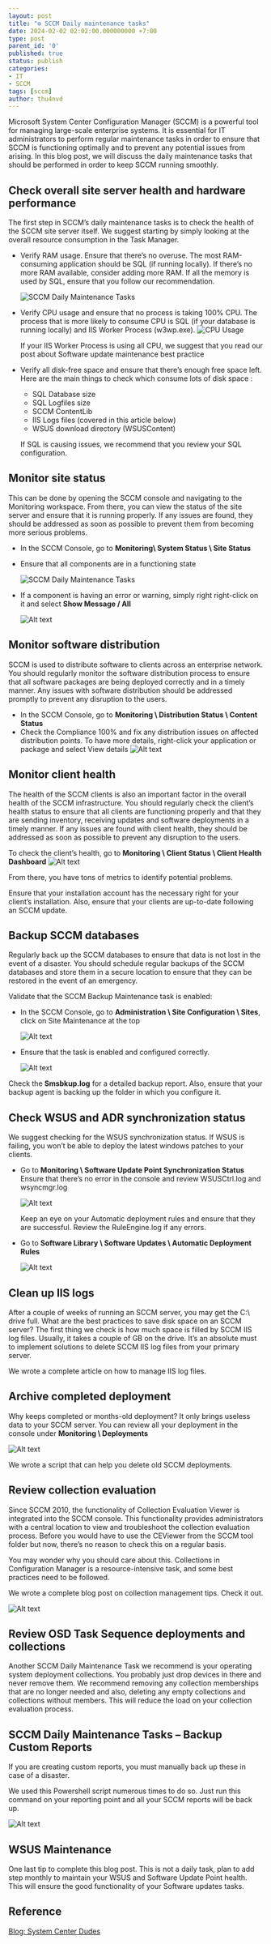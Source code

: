 ```yaml
---
layout: post
title: "⚙ SCCM Daily maintenance tasks"
date: 2024-02-02 02:02:00.000000000 +7:00
type: post
parent_id: '0'
published: true
status: publish
categories:
- IT
- SCCM
tags: [sccm]
author: thu4nvd
---
```


Microsoft System Center Configuration Manager (SCCM) is a powerful tool for managing large-scale enterprise systems. It is essential for IT administrators to perform regular maintenance tasks in order to ensure that SCCM is functioning optimally and to prevent any potential issues from arising. In this blog post, we will discuss the daily maintenance tasks that should be performed in order to keep SCCM running smoothly.

## Check overall site server health and hardware performance

The first step in SCCM’s daily maintenance tasks is to check the health of the SCCM site server itself. We suggest starting by simply looking at the overall resource consumption in the Task Manager.

* Verify RAM usage. Ensure that there’s no overuse. The most RAM-consuming application should be SQL (if running locally). If there’s no more RAM available, consider adding more RAM. If all the memory is used by SQL, ensure that you follow our recommendation.

  ![SCCM Daily Maintenance Tasks](../assets/2024/02/image-1.png)

* Verify CPU usage and ensure that no process is taking 100% CPU. The process that is more likely to consume CPU is SQL (if your database is running locally) and IIS Worker Process (w3wp.exe).
  ![CPU Usage](../assets/2024/02/image-2.png)

  If your IIS Worker Process is using all CPU, we suggest that you read our post about Software update maintenance best practice

* Verify all disk-free space and ensure that there’s enough free space left. Here are the main things to check which consume lots of disk space :  
  - SQL Database size
  - SQL Logfiles size
  - SCCM ContentLib
  - IIS Logs files (covered in this article below)
  - WSUS download directory (WSUSContent)  
  
  If SQL is causing issues, we recommend that you review your SQL configuration.

## Monitor site status

This can be done by opening the SCCM console and navigating to the Monitoring workspace. From there, you can view the status of the site server and ensure that it is running properly. If any issues are found, they should be addressed as soon as possible to prevent them from becoming more serious problems.

- In the SCCM Console, go to **Monitoring\ System Status \ Site Status**
- Ensure that all components are in a functioning state

  ![SCCM Daily Maintenance Tasks](../assets/2024/02/image-3.png)

- If a component is having an error or warning, simply right right-click on it and select **Show Message / All**
  
  ![Alt text](../assets/2024/02/image-4.png)

## Monitor software distribution

SCCM is used to distribute software to clients across an enterprise network. You should regularly monitor the software distribution process to ensure that all software packages are being deployed correctly and in a timely manner. Any issues with software distribution should be addressed promptly to prevent any disruption to the users.

- In the SCCM Console, go to **Monitoring \ Distribution Status \ Content Status**
- Check the Compliance 100% and fix any distribution issues on affected distribution points. To have more details, right-click your application or package and select View details
  ![Alt text](../assets/2024/02/image-5.png)

## Monitor client health

The health of the SCCM clients is also an important factor in the overall health of the SCCM infrastructure. You should regularly check the client’s health status to ensure that all clients are functioning properly and that they are sending inventory, receiving updates and software deployments in a timely manner. If any issues are found with client health, they should be addressed as soon as possible to prevent any disruption to the users.

To check the client’s health, go to **Monitoring \ Client Status \ Client Health Dashboard**
  ![Alt text](../assets/2024/02/image-6.png)

From there, you have tons of metrics to identify potential problems.

Ensure that your installation account has the necessary right for your client’s installation. Also, ensure that your clients are up-to-date following an SCCM update.

## Backup SCCM databases

Regularly back up the SCCM databases to ensure that data is not lost in the event of a disaster. You should schedule regular backups of the SCCM databases and store them in a secure location to ensure that they can be restored in the event of an emergency.

Validate that the SCCM Backup Maintenance task is enabled:

- In the SCCM Console, go to **Administration \ Site Configuration \ Sites**, click on Site Maintenance at the top

  ![Alt text](../assets/2024/02/image-7.png)

- Ensure that the task is enabled and configured correctly.

  ![Alt text](../assets/2024/02/image-8.png)

Check the **Smsbkup.log** for a detailed backup report. Also, ensure that your backup agent is backing up the folder in which you configure it.

## Check WSUS and ADR synchronization status

We suggest checking for the WSUS synchronization status. If WSUS is failing, you won’t be able to deploy the latest windows patches to your clients.

- Go to **Monitoring \ Software Update Point Synchronization Status**
  Ensure that there’s no error in the console and review WSUSCtrl.log and wsyncmgr.log
  
  ![Alt text](../assets/2024/02/image-9.png)

  Keep an eye on your Automatic deployment rules and ensure that they are successful. Review the RuleEngine.log if any errors.

- Go to **Software Library \ Software Updates \ Automatic Deployment Rules** 
  
  ![Alt text](../assets/2024/02/image-12-1021x196.png)


## Clean up IIS logs

After a couple of weeks of running an SCCM server, you may get the C:\ drive full. What are the best practices to save disk space on an SCCM server? The first thing we check is how much space is filled by SCCM IIS log files. Usually, it takes a couple of GB on the drive. It’s an absolute must to implement solutions to delete SCCM IIS log files from your primary server.

We wrote a complete article on how to manage IIS log files.

## Archive completed deployment

Why keeps completed or months-old deployment? It only brings useless data to your SCCM server. You can review all your deployment in the console under **Monitoring \ Deployments**

  ![Alt text](../assets/2024/02/image-10.png)

We wrote a script that can help you delete old SCCM deployments.

## Review collection evaluation

Since SCCM 2010, the functionality of Collection Evaluation Viewer is integrated into the SCCM console. This functionality provides administrators with a central location to view and troubleshoot the collection evaluation process. Before you would have to use the CEViewer from the SCCM tool folder but now, there’s no reason to check this on a regular basis.

You may wonder why you should care about this. Collections in Configuration Manager is a resource-intensive task, and some best practices need to be followed.

We wrote a complete blog post on collection management tips. Check it out.

  ![Alt text](../assets/2024/02/image-11.png)

## Review OSD Task Sequence deployments and collections

Another SCCM Daily Maintenance Task we recommend is your operating system deployment collections. You probably just drop devices in there and never remove them. We recommend removing any collection memberships that are no longer needed and also, deleting any empty collections and collections without members. This will reduce the load on your collection evaluation process.

## SCCM Daily Maintenance Tasks – Backup Custom Reports

If you are creating custom reports, you must manually back up these in case of a disaster.

We used this Powershell script numerous times to do so. Just run this command on your reporting point and all your SCCM reports will be back up.

  ![Alt text](../assets/2024/02/SCCM-Windows-11-Report-MEMCM-1-2048x649.png)

## WSUS Maintenance

One last tip to complete this blog post. This is not a daily task, plan to add step monthly to maintain your WSUS and Software Update Point health. This will ensure the good functionality of your Software updates tasks.

## Reference 

[Blog: System Center Dudes](https://www.systemcenterdudes.com/sccm-daily-maintenance-tasks/)
